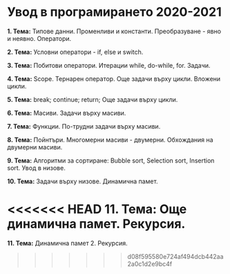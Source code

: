 # Увод в програмирането 2020-2021

**1. Тема:** Типове данни. Променливи и константи. Преобразуване - явно и неявно. Оператори.

**2. Тема:** Условни оператори - if, else и switch.

**3. Тема:** Побитови оператори. Итерации while, do-while, for. Задачи.

**4. Тема:** Scope. Тернарен оператор. Още задачи върху цикли. Вложени цикли.

**5. Тема:** break; continue; return; Още задачи върху цикли. 

**6. Тема:** Масиви. Задачи върху масиви. 

**7. Тема:** Функции. По-трудни задачи върху масиви.

**8. Тема:** Пойнтъри. Многомерни масиви - двумерни. Обхождания на двумерни масиви.

**9. Тема:** Алгоритми за сортиране: Bubble sort, Selection sort, Insertion sort. Увод в низове.

**10. Тема:** Задачи върху низове. Динамична памет.

<<<<<<< HEAD
**11. Тема:** Още динамична памет. Рекурсия.
=======
**11. Тема:** Динамична памет 2. Рекурсия.
>>>>>>> d08f595580e724af494dcb442aa2a0c1d2e9bc4f
